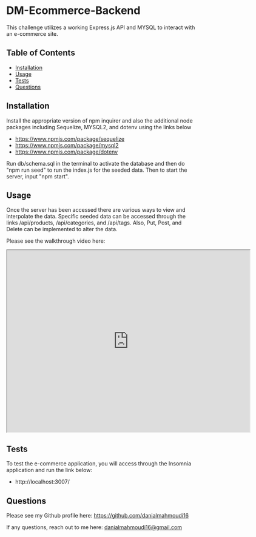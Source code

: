 # DM-Ecommerce-Backend
This challenge utilizes a working Express.js API and MYSQL to interact with an e-commerce site.

## Table of Contents
- [Installation](#installation)
- [Usage](#usage)
- [Tests](#test)
- [Questions](#questions)

## Installation
Install the appropriate version of npm inquirer and also the additional node packages including Sequelize, MYSQL2, and dotenv  using the links below
- https://www.npmjs.com/package/sequelize
- https://www.npmjs.com/package/mysql2
- https://www.npmjs.com/package/dotenv

Run db/schema.sql in the terminal to activate the database and then do "npm run seed" to run the index.js for the seeded data. Then to start the server, input "npm start".

## Usage
Once the server has been accessed there are various ways to view and interpolate the data. Specific seeded data can be accessed through the links /api/products, /api/categories, and /api/tags. Also, Put, Post, and Delete can be implemented to alter the data.

Please see the walkthrough video here:
 <iframe src="https://drive.google.com/file/d/1J42RFARc_vWb4-8vcZOHNPEFkeiuwH85/preview" width="640" height="480"></iframe>

## Tests
To test the e-commerce application, you will access through the Insomnia application and run the link below:
- http://localhost:3007/

## Questions
Please see my Github profile here: https://github.com/danialmahmoudi16

If any questions, reach out to me here: danialmahmoudi16@gmail.com